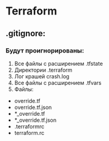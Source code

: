 # Terraform

## .gitignore:

### Будут проигнорированы:
1. Все файлы с расширением .tfstate
2. Директории .terraform
3. Лог крашей crash.log
4. Все файлы с расширением .tfvars
5. Файлы:
  -  override.tf
  -  override.tf.json
  -  *_override.tf
  -  *_override.tf.json
  -  .terraformrc
  -  terraform.rc
